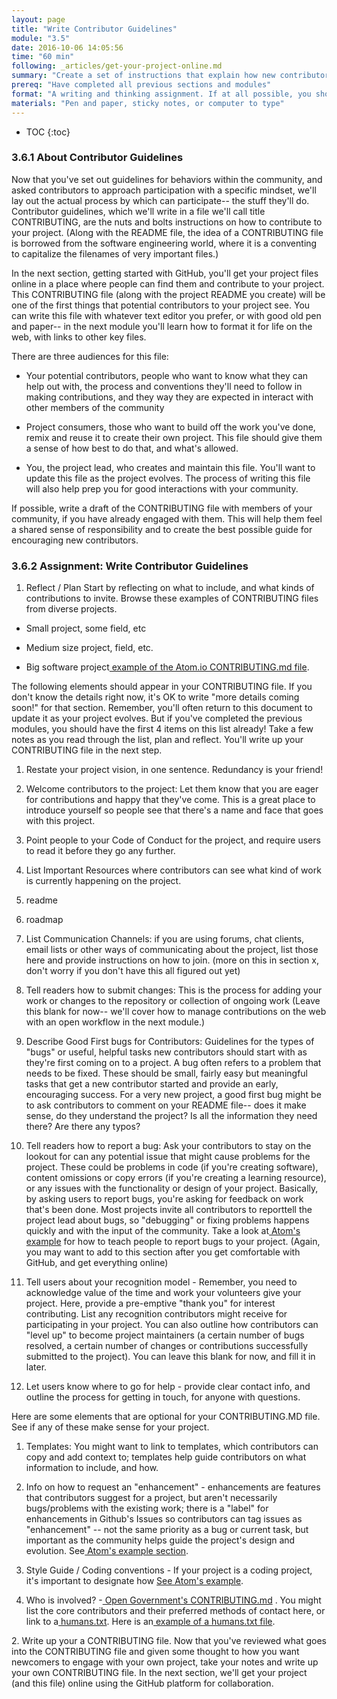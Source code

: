 ```yaml
---
layout: page
title: "Write Contributor Guidelines"
module: "3.5"
date: 2016-10-06 14:05:56
time: "60 min"
following: _articles/get-your-project-online.md
summary: "Create a set of instructions that explain how new contributors can help out on your project."
prereq: "Have completed all previous sections and modules"
format: "A writing and thinking assignment. If at all possible, you should do this exercise with a small group of community members."
materials: "Pen and paper, sticky notes, or computer to type"
---
```

* TOC
{:toc}

### 3.6.1 About Contributor Guidelines

Now that you've set out guidelines for behaviors within the community, and asked contributors to approach participation with a specific mindset, we'll lay out the actual process by which can participate-- the stuff they'll do.  Contributor guidelines, which we'll write in a file we'll call title CONTRIBUTING, are the nuts and bolts instructions on how to contribute to your project. (Along with the README file, the idea of a  CONTRIBUTING file is borrowed from the software engineering world, where it is a conventing to capitalize the filenames of very important files.)

In the next section, getting started with GitHub, you'll get your project files online in a place where people can find them and contribute to your project. This CONTRIBUTING file (along with the project README you create) will be one of the first things that potential contributors to your project see.  You can write this file with whatever text editor you prefer, or with good old pen and paper-- in the next module you'll learn how to format it for life on the web, with links to other key files.

There are three audiences for this file:

-   Your potential contributors, people who want to know what they can help out with, the process and conventions they'll need to follow in making contributions, and they way they are expected in interact with other members of the community

-   Project consumers, those who want to build off the work you've done, remix and reuse it to create their own project. This file should give them a sense of how best to do that, and what's allowed.

-   You, the project lead, who creates and maintain this file. You'll want to update this file as the project evolves. The process of writing this file will also help prep you for good interactions with your community.

If possible, write a draft of the CONTRIBUTING file with members of your community,  if you have already engaged with them.  This will help them feel a shared sense of responsibility and to create the best possible guide for encouraging new contributors.

### 3.6.2  Assignment: Write Contributor Guidelines

1.  Reflect / Plan
Start by reflecting on what to include, and what kinds of contributions to invite. Browse these examples of CONTRIBUTING files from diverse projects.

-   Small project, some field, etc

-   Medium size project, field, etc.

-   Big software project[  example of the Atom.io CONTRIBUTING.md file](https://github.com/atom/atom/blob/master/CONTRIBUTING.md).

The following elements should appear in your CONTRIBUTING file. If you don't know the details right now, it's OK to write "more details coming soon!" for that section. Remember, you'll often return to this document to update it as your project evolves. But if you've completed the previous modules, you should have the first 4 items on this list already! Take a few notes as you read through the list, plan and reflect. You'll write up your CONTRIBUTING file in the next step.

1.  Restate your project vision, in one sentence. Redundancy is your friend!

2.  Welcome contributors to the project: Let them know that you are eager for contributions and happy that they've come. This is a great place to introduce yourself so people see that there's a name and face that goes with this project.

3.  Point people to your Code of Conduct for the project, and require users to read it before they go any further.

4.  List Important Resources where contributors can see what kind of work is currently happening on the project.

1.  readme

2.  roadmap

6.  List Communication Channels: if you are using forums, chat clients, email lists or other ways of communicating about the project, list those here and provide instructions on how to join. (more on this in section x, don't worry if you don't have this all figured out yet)

7.  Tell readers how to submit changes: This is the process for adding your work or changes to the repository or collection of ongoing work (Leave this blank for now-- we'll cover how to manage contributions  on the web with an open workflow in the next module.)

8.  Describe Good First bugs for Contributors:  Guidelines for the types of "bugs" or useful, helpful tasks new contributors should start with as they're first coming on to a project. A bug often refers to a problem that needs to be fixed. These should be small, fairly easy but meaningful tasks that get a new contributor started and provide an early, encouraging success.  For a very new project, a good first bug might be to ask contributors to comment on your README file-- does it make sense, do they understand the project? Is all the information they need there? Are there any typos?

9.  Tell readers how to report a bug: Ask your contributors to stay on the lookout for can any potential issue that might cause problems for the project. These could be problems in code (if you're creating software), content omissions or copy errors (if you're creating a learning resource), or any issues with the functionality or design of your project. Basically, by asking users to report bugs, you're asking for feedback on work that's been done. Most projects invite all contributors to reporttell the project lead about bugs, so "debugging" or fixing problems happens quickly and with the input of the community. Take a look at[  Atom's example](https://github.com/atom/atom/blob/master/CONTRIBUTING.md#reporting-bugs) for how to teach people to report bugs to your project. (Again, you may want to add to this section after you get comfortable with GitHub, and get everything online)

10. Tell users about your recognition model - Remember, you need to acknowledge value of the time and work your volunteers give your project. Here, provide a pre-emptive "thank you" for interest contributing. List any recognition contributors might receive for participating in your project. You can also outline how contributors can "level up" to become project maintainers (a certain number of bugs resolved, a certain number of changes or contributions successfully submitted to the project). You can leave this blank for now, and fill it in later.

11. Let users know where to go for help - provide clear contact info, and outline the process for getting in touch, for anyone with questions.

Here are some elements that are optional for your CONTRIBUTING.MD file. See if any of these make sense for your project.

1.  Templates: You might want to link to templates, which contributors can copy and add context to; templates help guide contributors on what information to include, and how.

2.  Info on how to request an "enhancement" - enhancements are features that contributors suggest for a project, but aren't necessarily bugs/problems with the existing work; there is a "label" for enhancements in Github's Issues so contributors can tag issues as "enhancement" -- not the same priority as a bug or current task, but important as the community helps guide the project's design and evolution.  See[  Atom's example section](https://github.com/atom/atom/blob/master/CONTRIBUTING.md#suggesting-enhancements).

3.  Style Guide / Coding conventions - If your project is a coding project, it's important to designate how [ See Atom's example](https://github.com/atom/atom/blob/master/CONTRIBUTING.md#styleguides).

4.  Who is involved? -[  Open Government's CONTRIBUTING.md](https://github.com/opengovernment/opengovernment/blob/master/CONTRIBUTING.md) . You might list the core contributors and their preferred methods of contact here, or link to a[  humans.txt](http://humanstxt.org/). Here is an[  example of a humans.txt file](http://www.stereosemantics.com/humans.txt).

2\. Write up your a CONTRIBUTING file. Now that you've reviewed what goes into the CONTRIBUTING file and given some thought to how you want newcomers to engage with your own project, take your notes and write up your own CONTRIBUTING file. In the next section, we'll get your project (and this file) online using the GitHub platform for collaboration.